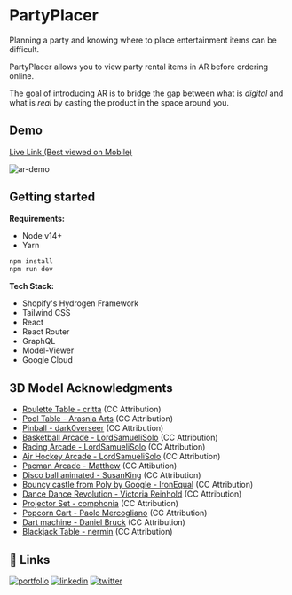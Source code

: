 
# PartyPlacer
Planning a party and knowing where to place entertainment items can be difficult. 

PartyPlacer allows you to view party rental items in AR before ordering online. 

The goal of introducing AR is to bridge the gap between what is _digital_ and what is _real_ by casting the product in the space around you.
## Demo
[Live Link (Best viewed on Mobile)](https://partyplacer.herokuapp.com/)

![ar-demo](https://user-images.githubusercontent.com/27746994/151290720-01ead939-447c-4baf-83ac-fbbd19e191cb.png)

## Getting started

**Requirements:**

- Node v14+
- Yarn

```bash
npm install
npm run dev
```

**Tech Stack:**
- Shopify's Hydrogen Framework
- Tailwind CSS
- React
- React Router
- GraphQL
- Model-Viewer
- Google Cloud

## 3D Model Acknowledgments
- [Roulette Table - critta](https://sketchfab.com/3d-models/roulette-table-2-e175a88621894641b793d04d06d335e3) (CC Attribution)
- [Pool Table - Arasnia Arts](https://sketchfab.com/3d-models/pool-table-low-poly-625c012402074e91a1a534b771920a17) (CC Attribution)
- [Pinball - dark0verseer](https://sketchfab.com/3d-models/gilligans-island-pinball-bally-3d-0a45f0192ed14fb682f322e5d52bd9f7) (CC Attribution)
- [Basketball Arcade - LordSamueliSolo](https://sketchfab.com/3d-models/basketball-arcade-blend-free-low-poly-v10-ed85ea4375724b21b0a696f7f5a8d0dc) (CC Attribution)
- [Racing Arcade - LordSamueliSolo](https://sketchfab.com/3d-models/racing-arcade-glb-v09-free-low-poly-48f608d9414f43caa6599cbd94681087) (CC Attribution)
- [Air Hockey Arcade - LordSamueliSolo](https://sketchfab.com/3d-models/air-hockey-arcade-glb-v09-free-low-poly-1034b318b6724a34b92bdb88acf41cb7) (CC Attribution)
- [Pacman Arcade - Matthew](https://sketchfab.com/3d-models/pacman-arcade-machine-297816a91a0947fb9dc917741d4c0be4) (CC Attibution)
- [Disco ball animated - SusanKing](https://sketchfab.com/3d-models/disco-ball-animated-b949297d4ecb48a89ea3544621c999c9) (CC Attribution)
- [Bouncy castle from Poly by Google - IronEqual](https://sketchfab.com/3d-models/bouncy-castle-from-poly-by-google-f44524f4ad6142c1bbcd12c5bd553fa5) (CC Attribution)
- [Dance Dance Revolution - Victoria Reinhold](https://sketchfab.com/3d-models/dance-dance-revolution-80e09c2daea44bf38f22545b04532d74) (CC Attribution)
- [Projector Set - comphonia](https://sketchfab.com/3d-models/projector-set-18428ceaffee47f5b9e90219adbfbefd) (CC Attribution)
- [Popcorn Cart - Paolo Mercogliano](https://sketchfab.com/3d-models/popcorn-cart-039185662b954bb48dbeb8ea75713b87) (CC Attribution)
- [Dart machine - Daniel Bruck](https://sketchfab.com/3d-models/dart-machine-5fb161df75e94d7199fe467b42d3b740) (CC Attribution)
- [Blackjack Table - nermin](https://sketchfab.com/3d-models/blackjack-table-b2b0974f06ee4623b882c76378a59483) (CC Attribution)


## 🔗 Links
[![portfolio](https://img.shields.io/badge/my_portfolio-000?style=for-the-badge&logo=ko-fi&logoColor=white)](https://dannchang.github.io/)
[![linkedin](https://img.shields.io/badge/linkedin-0A66C2?style=for-the-badge&logo=linkedin&logoColor=white)](https://www.linkedin.com/in/dannchang/)
[![twitter](https://img.shields.io/badge/twitter-1DA1F2?style=for-the-badge&logo=twitter&logoColor=white)](https://twitter.com/TheDanChang)

